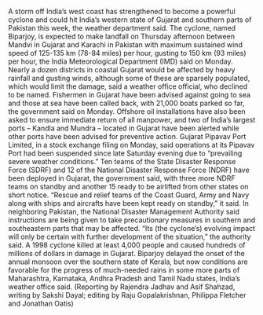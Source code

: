 A storm off India’s west coast has strengthened to become a powerful cyclone and could hit India’s western state of Gujarat and southern parts of Pakistan this week, the weather department said.
The cyclone, named Biparjoy, is expected to make landfall on Thursday afternoon between Mandvi in Gujarat and Karachi in Pakistan with maximum sustained wind speed of 125-135 km (78-84 miles) per hour, gusting to 150 km (93 miles) per hour, the India Meteorological Department (IMD) said on Monday.
Nearly a dozen districts in coastal Gujarat would be affected by heavy rainfall and gusting winds, although some of these are sparsely populated, which would limit the damage, said a weather office official, who declined to be named.
Fishermen in Gujarat have been advised against going to sea and those at sea have been called back, with 21,000 boats parked so far, the government said on Monday.
Offshore oil installations have also been asked to ensure immediate return of all manpower, and two of India’s largest ports – Kandla and Mundra – located in Gujarat have been alerted while other ports have been advised for preventive action.
Gujarat Pipavav Port Limited, in a stock exchange filing on Monday, said operations at its Pipavav Port had been suspended since late Saturday evening due to “prevailing severe weather conditions.”
Ten teams of the State Disaster Response Force (SDRF) and 12 of the National Disaster Response Force (NDRF) have been deployed in Gujarat, the government said, with three more NDRF teams on standby and another 15 ready to be airlifted from other states on short notice.
“Rescue and relief teams of the Coast Guard, Army and Navy along with ships and aircrafts have been kept ready on standby,” it said.
In neighboring Pakistan, the National Disaster Management Authority said instructions are being given to take precautionary measures in southern and southeastern parts that may be affected.
“Its (the cyclone’s) evolving impact will only be certain with further development of the situation,” the authority said.
A 1998 cyclone killed at least 4,000 people and caused hundreds of millions of dollars in damage in Gujarat.
Biparjoy delayed the onset of the annual monsoon over the southern state of Kerala, but now conditions are favorable for the progress of much-needed rains in some more parts of Maharashtra, Karnataka, Andhra Pradesh and Tamil Nadu states, India’s weather office said.
(Reporting by Rajendra Jadhav and Asif Shahzad, writing by Sakshi Dayal; editing by Raju Gopalakrishnan, Philippa Fletcher and Jonathan Oatis)